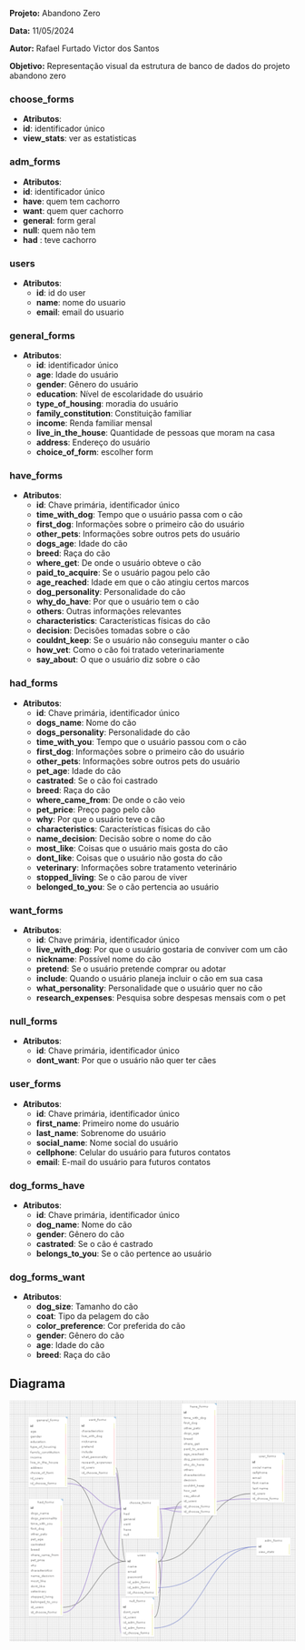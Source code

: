 

**Projeto:** Abandono Zero

**Data:** 11/05/2024

**Autor:** Rafael Furtado Victor dos Santos

**Objetivo:** Representação visual da estrutura de banco de dados do projeto abandono zero



### choose_forms

- **Atributos**:
- **id**: identificador único
- **view_stats**: ver as estatisticas

### adm_forms
- **Atributos**:
- **id**: identificador único
- **have**: quem tem cachorro
- **want**: quem quer cachorro
- **general**: form geral
- **null**: quem não tem
- **had** : teve cachorro


### users

- **Atributos**:
    - **id**: id do user 
    - **name**: nome do usuario 
    - **email**: email do usuario

### general_forms

- **Atributos**:
    - **id**: identificador único
    - **age**: Idade do usuário
    - **gender**: Gênero do usuário
    - **education**: Nível de escolaridade do usuário
    - **type_of_housing**: moradia do usuário
    - **family_constitution**: Constituição familiar
    - **income**: Renda familiar mensal
    - **live_in_the_house**: Quantidade de pessoas que moram na casa
    - **address**: Endereço do usuário
    - **choice_of_form**:  escolher form


### have_forms

- **Atributos**:
    - **id**: Chave primária, identificador único
    - **time_with_dog**: Tempo que o usuário passa com o cão
    - **first_dog**: Informações sobre o primeiro cão do usuário
    - **other_pets**: Informações sobre outros pets do usuário
    - **dogs_age**:  Idade do cão
    - **breed**: Raça do cão
    - **where_get**:  De onde o usuário obteve o cão
    - **paid_to_acquire**: Se o usuário pagou pelo cão
    - **age_reached**: Idade em que o cão atingiu certos marcos
    - **dog_personality**: Personalidade do cão
    - **why_do_have**: Por que o usuário tem o cão
    - **others**: Outras informações relevantes
    - **characteristics**: Características físicas do cão
    - **decision**: Decisões tomadas sobre o cão
    - **couldnt_keep**: Se o usuário não conseguiu manter o cão
    - **how_vet**: Como o cão foi tratado veterinariamente
    - **say_about**: O que o usuário diz sobre o cão

### had_forms

- **Atributos**:
    - **id**: Chave primária, identificador único
    - **dogs_name**: Nome do cão
    - **dogs_personality**: Personalidade do cão
    - **time_with_you**: Tempo que o usuário passou com o cão
    - **first_dog**: Informações sobre o primeiro cão do usuário
    - **other_pets**: Informações sobre outros pets do usuário
    - **pet_age**: Idade do cão
    - **castrated**: Se o cão foi castrado
    - **breed**: Raça do cão
    - **where_came_from**: De onde o cão veio
    - **pet_price**:  Preço pago pelo cão
    - **why**: Por que o usuário teve o cão
    - **characteristics**: Características físicas do cão
    - **name_decision**: Decisão sobre o nome do cão
    - **most_like**: Coisas que o usuário mais gosta do cão
    - **dont_like**: Coisas que o usuário não gosta do cão
    - **veterinary**: Informações sobre tratamento veterinário
    - **stopped_living**: Se o cão parou de viver
    - **belonged_to_you**: Se o cão pertencia ao usuário

### want_forms

- **Atributos**:
    - **id**: Chave primária, identificador único
    - **live_with_dog**: Por que o usuário gostaria de conviver com um cão
    - **nickname**: Possível nome do cão
    - **pretend**: Se o usuário pretende comprar ou adotar
    - **include**: Quando o usuário planeja incluir o cão em sua casa
    - **what_personality**: Personalidade que o usuário quer no cão
    - **research_expenses**: Pesquisa sobre despesas mensais com o pet

### null_forms

- **Atributos**:
    - **id**: Chave primária, identificador único
    - **dont_want**: Por que o usuário não quer ter cães

### user_forms

- **Atributos**:
    - **id**: Chave primária, identificador único
    - **first_name**: Primeiro nome do usuário
    - **last_name**: Sobrenome do usuário
    - **social_name**: Nome social do usuário
    - **cellphone**: Celular do usuário para futuros contatos
    - **email**: E-mail do usuário para futuros contatos

### dog_forms_have

- **Atributos**:
    - **id**: Chave primária, identificador único
    - **dog_name**: Nome do cão
    - **gender**: Gênero do cão
    - **castrated**: Se o cão é castrado
    - **belongs_to_you**: Se o cão pertence ao usuário

### dog_forms_want

- **Atributos**:
    - **dog_size**: Tamanho do cão
    - **coat**:  Tipo da pelagem do cão
    - **color_preference**: Cor preferida do cão
    - **gender**: Gênero do cão
    - **age**: Idade do cão
    - **breed**: Raça do cão






## Diagrama

![Diagrama](./assets/modrelacional.png)


